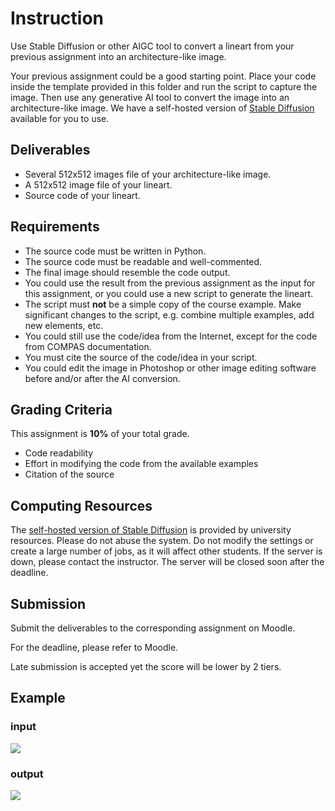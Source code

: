 # Instruction
Use Stable Diffusion or other AIGC tool to convert a lineart from your previous assignment into an architecture-like image.

Your previous assignment could be a good starting point. Place your code inside the template provided in this folder and run the script to capture the image. Then use any generative AI tool to convert the image into an architecture-like image. We have a self-hosted version of [Stable Diffusion](https://app.rccn.dev/sd) available for you to use.

## Deliverables
- Several 512x512 images file of your architecture-like image.
- A 512x512 image file of your lineart.
- Source code of your lineart.

## Requirements
- The source code must be written in Python.
- The source code must be readable and well-commented.
- The final image should resemble the code output.
- You could use the result from the previous assignment as the input for this assignment, or you could use a new script to generate the lineart.
- The script must **not** be a simple copy of the course example. Make significant changes to the script, e.g. combine multiple examples, add new elements, etc.
- You could still use the code/idea from the Internet, except for the code from COMPAS documentation.
- You must cite the source of the code/idea in your script.
- You could edit the image in Photoshop or other image editing software before and/or after the AI conversion.

## Grading Criteria
This assignment is __10%__ of your total grade.
- Code readability
- Effort in modifying the code from the available examples
- Citation of the source

## Computing Resources
The [self-hosted version of Stable Diffusion](https://app.rccn.dev/sd) is provided by university resources. Please do not abuse the system. Do not modify the settings or create a large number of jobs, as
it will affect other students. If the server is down, please contact the instructor. The server will be closed soon after the deadline.

## Submission
Submit the deliverables to the corresponding assignment on Moodle.

For the deadline, please refer to Moodle.

Late submission is accepted yet the score will be lower by 2 tiers.

## Example
### input

![](https://app.rccn.dev/assets/dccg/imgs/exercise_aigc_input.png)

### output

![](https://app.rccn.dev/assets/dccg/imgs/exercise_aigc_output.png)
